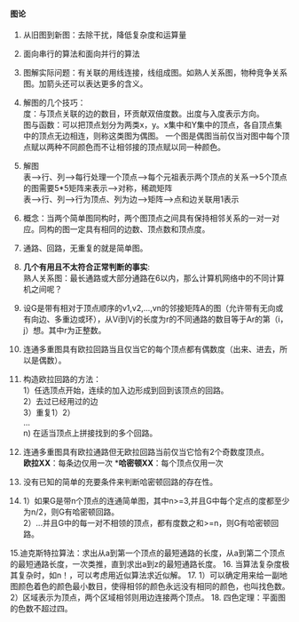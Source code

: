 #### 图论
1. 从旧图到新图：去除干扰，降低复杂度和运算量
2. 面向串行的算法和面向并行的算法
3. 图解实际问题：有关联的用线连接，线组成图。如熟人关系图，物种竞争关系图。加箭头还可以表达更多的含义。
4. 解图的几个技巧：  
    度：与顶点关联的边的数目，环贡献双倍度数。出度与入度表示方向。  
    图与函数：可以把顶点划分为两类x，y。x集中和Y集中的顶点，各自顶点集中的顶点无边相连，则称这类图为偶图。
    一个图是偶图当前仅当对图中每个顶点赋以两种不同颜色而不让相邻接的顶点赋以同一种颜色。
5. 解图  
    表-->行、列-->每行处理一个顶点-->每个元祖表示两个顶点的关系-->5个顶点的图需要5*5矩阵来表示-->对称，稀疏矩阵  
    表-->行、列-->行为顶点、列为边-->矩阵-->点和边关联用1表示
6. 概念：当两个简单图同构时，两个图顶点之间具有保持相邻关系的一对一对应。同构的图一定具有相同的边数、顶点数和顶点度。
7. 通路、回路，无重复的就是简单图。
8. **几个有用且不太符合正常判断的事实**:  
    熟人关系图：最长通路或大部分通路在6以内，那么计算机网络中的不同计算机之间呢？
9. 设G是带有相对于顶点顺序的v1,v2,...,vn的邻接矩阵A的图（允许带有无向或有向边、多重边或环），从Vi到Vj的长度为r的不同通路的数目等于Ar的第（i，j）想。其中r为正整数。

10. 连通多重图具有欧拉回路当且仅当它的每个顶点都有偶数度（出来、进去，所以是偶数）。
11. 构造欧拉回路的方法：  
1）任选顶点开始，连续的加入边形成到回到该顶点的回路。  
2）去过已经用过的边  
3）重复1）2）  
...  
n) 在适当顶点上拼接找到的多个回路。  
12. 连通多重图具有欧拉通路但无欧拉回路当前仅当它恰有2个奇数度顶点。  
**欧拉XX**：每条边仅用一次
***哈密顿XX**：每个顶点仅用一次
13. 没有已知的简单的充要条件来判断哈密顿回路的存在性。
14. 1）如果G是带n个顶点的连通简单图，其中n>=3,并且G中每个定点的度都至少为n/2，则G有哈密顿回路。  
2）...并且G中的每一对不相领的顶点，都有度数之和>=n，则G有哈密顿回路。  

15.迪克斯特拉算法：求出从a到第一个顶点的最短通路的长度，从a到第二个顶点的最短通路长度，一次类推，直到求出a到z的最短通路长度。
16. 当算法复杂度极其复杂时，如n！，可以考虑用近似算法求近似解。
17. 1）可以确定用来给一副地图颜色着色的颜色最小数目，使得相邻的颜色永远没有相同的颜色，也叫找色数。2）区域表示为顶点，两个区域相邻则用边连接两个顶点。
18. 四色定理：平面图的色数不超过四。
